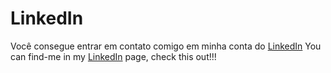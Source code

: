 # LinkedIn
Você consegue entrar em contato comigo em minha conta do [LinkedIn](https://www.linkedin.com/in/jo%C3%A3o-vitor-fedrizze-5931421a6/)
You can find-me in my [LinkedIn](https://www.linkedin.com/in/jo%C3%A3o-vitor-fedrizze-5931421a6/)
 page, check this out!!!
 
